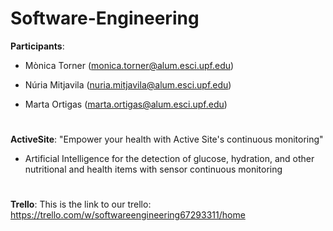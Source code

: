 # Software-Engineering

**Participants**:

- Mònica Torner (monica.torner@alum.esci.upf.edu)

- Núria Mitjavila (nuria.mitjavila@alum.esci.upf.edu)

- Marta Ortigas (marta.ortigas@alum.esci.upf.edu)
#
**ActiveSite**: "Empower your health with Active Site's continuous monitoring"

- Artificial Intelligence for the detection of glucose, hydration, and other nutritional and health items with sensor continuous monitoring

#
**Trello**: This is the link to our trello: https://trello.com/w/softwareengineering67293311/home
